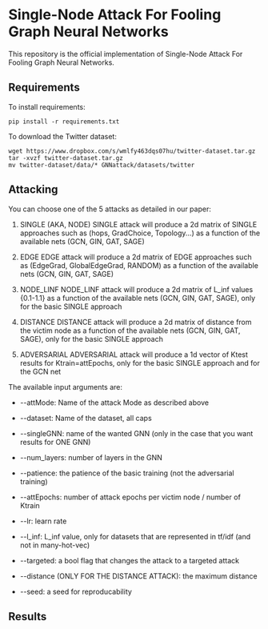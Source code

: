 # Single-Node Attack For Fooling Graph Neural Networks

This repository is the official implementation of Single-Node Attack For Fooling Graph Neural Networks. 

## Requirements

To install requirements:

```setup
pip install -r requirements.txt
```

To download the Twitter dataset:

```twitter 
wget https://www.dropbox.com/s/wmlfy463dqs07hu/twitter-dataset.tar.gz
tar -xvzf twitter-dataset.tar.gz
mv twitter-dataset/data/* GNNattack/datasets/twitter
```

## Attacking

You can choose one of the 5 attacks as detailed in our paper:

1. SINGLE (AKA, NODE)
SINGLE attack will produce a 2d matrix of SINGLE approaches such as (hops, GradChoice, Topology...) as a function of the available nets (GCN, GIN, GAT, SAGE)

2. EDGE
EDGE attack will produce a 2d matrix of EDGE approaches such as (EdgeGrad, GlobalEdgeGrad, RANDOM) as a function of the available nets (GCN, GIN, GAT, SAGE)

3. NODE_LINF
NODE_LINF attack will produce a 2d matrix of L_inf values {0.1-1.1} as a function of the available nets (GCN, GIN, GAT, SAGE), only for the basic SINGLE approach

4. DISTANCE
DISTANCE attack will produce a 2d matrix of distance from the victim node as a function of the available nets (GCN, GIN, GAT, SAGE), only for the basic SINGLE approach

5. ADVERSARIAL
ADVERSARIAL attack will produce a 1d vector of Ktest results for Ktrain=attEpochs, only for the basic SINGLE approach and for the GCN net


The available input arguments are:

* --attMode: Name of the attack Mode as described above

* --dataset: Name of the dataset, all caps

* --singleGNN: name of the wanted GNN (only in the case that you want results for ONE GNN)

* --num_layers: number of layers in the GNN

* --patience: the patience of the basic training (not the adversarial training)

* --attEpochs: number of attack epochs per victim node / number of Ktrain

* --lr: learn rate

* --l_inf: L_inf value, only for datasets that are represented in tf/idf (and not in many-hot-vec)

* --targeted: a bool flag that changes the attack to a targeted attack

* --distance (ONLY FOR THE DISTANCE ATTACK): the maximum distance

* --seed: a seed for reproducability

## Results

